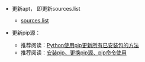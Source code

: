 * 更新apt， 即更新sources.list
  *  [sources.list](source\sources.list) 

* 更新pip源：
  * 推荐阅读：[Python使用pip更新所有已安装包的方法](https://blog.csdn.net/sunqiande88/article/details/80155587)
  * 推荐阅读：[安装pip、更换pip源、pip命令使用](https://blog.csdn.net/change_can/article/details/83781243)





